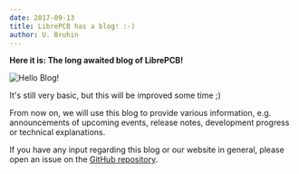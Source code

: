 ```yaml
---
date: 2017-09-13
title: LibrePCB has a blog! :-)
author: U. Bruhin
---
```


**Here it is: The long awaited blog of LibrePCB!**

![Hello Blog!](/img/hello_blog.png)

It's still very basic, but this will be improved some time ;)

From now on, we will use this blog to provide various information, e.g. 
announcements of upcoming events, release notes, development progress or
technical explanations.

If you have any input regarding this blog or our website in general, please open
an issue on the [GitHub repository](https://github.com/LibrePCB/LibrePCB.github.io).
